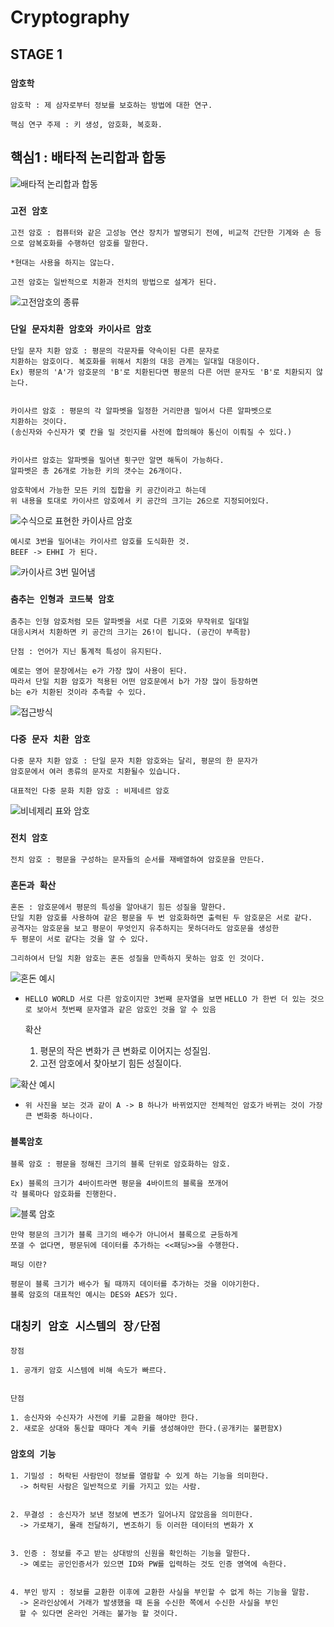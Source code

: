 # Cryptography

## STAGE 1  

### `암호학`

    암호학 : 제 삼자로부터 정보를 보호하는 방법에 대한 연구.
    
    핵심 연구 주제 : 키 생성, 암호화, 복호화.


## 핵심1 : 배타적 논리합과 합동

![배타적 논리합과 합동](https://cdn.discordapp.com/attachments/956190154454876183/1021313881341186099/cf46ed2979e659ac.PNG)


### `고전 암호`

    고전 암호 : 컴퓨터와 같은 고성능 연산 장치가 발명되기 전에, 비교적 간단한 기계와 손 등으로 암복호화를 수행하던 암호를 말한다.

    *현대는 사용을 하지는 않는다.

    고전 암호는 일반적으로 치환과 전치의 방법으로 설계가 된다.


![고전암호의 종류](https://cdn.discordapp.com/attachments/956190154454876183/1021315127464689704/unknown.png)

### `단일 문자치환 암호와 카이사르 암호`


    단일 문자 치환 암호 : 평문의 각문자를 약속이된 다른 문자로
    치환하는 암호이다. 복호화를 위해서 치환의 대응 관계는 일대일 대응이다.
    Ex) 평문의 'A'가 암호문의 'B'로 치환된다면 평문의 다른 어떤 문자도 'B'로 치환되지 않는다.


    카이사르 암호 : 평문의 각 알파벳을 일정한 거리만큼 밀어서 다른 알파벳으로
    치환하는 것이다.
    (송신자와 수신자가 몇 칸을 밀 것인지를 사전에 합의해야 통신이 이뤄질 수 있다.)

    
    카이사르 암호는 알파벳을 밀어낸 횟구만 알면 해독이 가능하다.
    알파벳은 총 26개로 가능한 키의 갯수는 26개이다.

    암호학에서 가능한 모든 키의 집합을 키 공간이라고 하는데 
    위 내용을 토대로 카이사르 암호에서 키 공간의 크기는 26으로 지정되어있다.


![수식으로 표현한 카이사르 암호](https://media.discordapp.net/attachments/956190154454876183/1021314953858273341/unknown.png)

    예시로 3번을 밀어내는 카이사르 암호를 도식화한 것.
    BEEF -> EHHI 가 된다.

![카이사르 3번 밀어냄](https://cdn.discordapp.com/attachments/956190154454876183/1021315542436552716/unknown.png)


### `춤추는 인형과 코드북 암호`



    춤추는 인형 암호처럼 모든 알파벳을 서로 다른 기호와 무작위로 일대일
    대응시켜서 치환하면 키 공간의 크기는 26!이 됩니다. (공간이 부족함)

    단점 : 언어가 지닌 통계적 특성이 유지된다.

    예로는 영어 문장에서는 e가 가장 많이 사용이 된다. 
    따라서 단일 치환 암호가 적용된 어떤 암호문에서 b가 가장 많이 등장하면
    b는 e가 치환된 것이라 추측할 수 있다.


![접근방식](https://cdn.discordapp.com/attachments/956190154454876183/1021317181797040198/unknown.png)


### `다중 문자 치환 암호`



    다중 문자 치환 암호 : 단일 문자 치환 암호와는 달리, 평문의 한 문자가
    암호문에서 여러 종류의 문자로 치환될수 있습니다.

    대표적인 다중 문화 치환 암호 : 비제네르 암호

![비네제리 표와 암호](https://cdn.discordapp.com/attachments/953086095237734421/1021320518751748116/unknown.png)


### `전치 암호`

    전치 암호 : 평문을 구성하는 문자들의 순서를 재배열하여 암호문을 만든다.


### `혼돈과 확산`


    혼돈 : 암호문에서 평문의 특성을 알아내기 힘든 성질을 말한다.
    단일 치환 암호를 사용하여 같은 평문을 두 번 암호화하면 출력된 두 암호문은 서로 같다. 
    공격자는 암호문을 보고 평문이 무엇인지 유추하지는 못하더라도 암호문을 생성한 
    두 평문이 서로 같다는 것을 알 수 있다.

    그리하여서 단일 치환 암호는 혼돈 성질을 만족하지 못하는 암호 인 것이다.

![혼돈 예시](https://cdn.discordapp.com/attachments/956190154454876183/1021418043705933824/unknown.png)

+ `HELLO WORLD 서로 다른 암호이지만 3번째 문자열을 보면`
`HELLO 가 한번 더 있는 것으로 보아서 첫번째 문자열과 같은 암호인 것을 알 수 있음`


    확산 

    1. 평문의 작은 변화가 큰 변화로 이어지는 성질임.
    2. 고전 암호에서 찾아보기 힘든 성질이다.

![확산 예시](https://cdn.discordapp.com/attachments/956190154454876183/1021418733056577536/unknown.png)


+ `위 사진을 보는 것과 같이 A -> B 하나가 바뀌었지만 전체적인 암호가`
`바뀌는 것이 가장 큰 변화중 하나이다.`


### `블록암호`


    블록 암호 : 평문을 정해진 크기의 블록 단위로 암호화하는 암호.

    Ex) 블록의 크기가 4바이트라면 평문을 4바이트의 블록을 쪼개어 
    각 블록마다 암호화를 진행한다.


![블록 암호](https://cdn.discordapp.com/attachments/956190154454876183/1021732290541404200/unknown.png)


    만약 평문의 크기가 블록 크기의 배수가 아니어서 블록으로 균등하게
    쪼갤 수 없다면, 평문뒤에 데이터를 추가하는 <<패딩>>을 수행한다.

`패딩 이란?`

    평문이 블록 크기가 배수가 될 때까지 데이터를 추가하는 것을 이야기한다.
    블록 암호의 대표적인 예시는 DES와 AES가 있다.


## `대칭키 암호 시스템의 장/단점`

    장점

    1. 공개키 암호 시스템에 비해 속도가 빠르다.


    단점

    1. 송신자와 수신자가 사전에 키를 교환을 해야만 한다.
    2. 새로운 상대와 통신할 때마다 계속 키를 생성해야만 한다.(공개키는 불편함X)



### `암호의 기능`


    1. 기밀성 : 허락된 사람만이 정보를 열람할 수 있게 하는 기능을 의미한다.
      -> 허락된 사람은 일반적으로 키를 가지고 있는 사람.


    2. 무결성 : 송신자가 보낸 정보에 변조가 일어나지 않았음을 의미한다.
      -> 가로채기, 몰래 전달하기, 변조하기 등 이러한 데이터의 변화가 X


    3. 인증 : 정보를 주고 받는 상대방의 신원을 확인하는 기능을 말한다.
      -> 예로는 공인인증서가 있으면 ID와 PW를 입력하는 것도 인증 영역에 속한다.


    4. 부인 방지 : 정보를 교환한 이후에 교환한 사실을 부인할 수 없게 하는 기능을 말함.
      -> 온라인상에서 거래가 발생했을 때 돈을 수신한 쪽에서 수신한 사실을 부인 
      할 수 있다면 온라인 거래는 불가능 할 것이다.

      


















 
